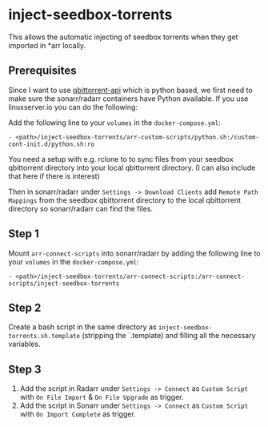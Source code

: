 # inject-seedbox-torrents
This allows the automatic injecting of seedbox torrents when they get imported in *arr locally.

## Prerequisites

Since I want to use [qbittorrent-api](https://pypi.org/project/qbittorrent-api/) which is python based, we first need to make sure the sonarr/radarr containers have Python available.
If you use linuxserver.io you can do the following:

Add the following line to your `volumes` in the `docker-compose.yml`:

```
- <path>/inject-seedbox-torrents/arr-custom-scripts/python.sh:/custom-cont-init.d/python.sh:ro
```

You need a setup with e.g. rclone to to sync files from your seedbox qbittorrent directory into your local qbittorrent directory.
(I can also include that here if there is interest)

Then in sonarr/radarr under `Settings -> Download Clients` add `Remote Path Mappings` from the seedbox qbittorrent directory to the local qbittorrent directory so sonarr/radarr can find the files.

## Step 1

Mount `arr-connect-scripts` into sonarr/radarr by adding the following line to your `volumes` in the `docker-compose.yml`:

```
- <path>/inject-seedbox-torrents/arr-connect-scripts:/arr-connect-scripts/inject-seedbox-torrents
```

## Step 2

Create a bash script in the same directory as `inject-seedbox-torrents.sh.template` (stripping the `.template) and filling all the necessary variables.

## Step 3

1. Add the script in Radarr under `Settings -> Connect` as `Custom Script` with `On File Import` & `On File Upgrade` as trigger.
2. Add the script in Sonarr under `Settings -> Connect` as `Custom Script` with `On Import Complete` as trigger.
